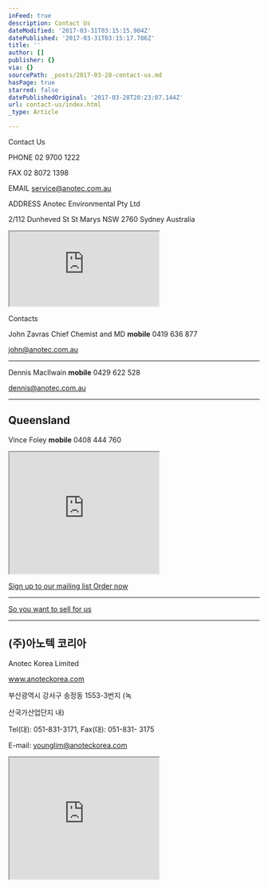 ```yaml
---
inFeed: true
description: Contact Us
dateModified: '2017-03-31T03:15:15.904Z'
datePublished: '2017-03-31T03:15:17.786Z'
title: ''
author: []
publisher: {}
via: {}
sourcePath: _posts/2017-03-28-contact-us.md
hasPage: true
starred: false
datePublishedOriginal: '2017-03-28T20:23:07.144Z'
url: contact-us/index.html
_type: Article

---
```

Contact Us

PHONE 02 9700 1222

FAX 02 8072 1398

EMAIL service@anotec.com.au

ADDRESS Anotec Environmental Pty Ltd

2/112 Dunheved St St Marys NSW 2760 Sydney Australia

<iframe src="https://the-grid.github.io/ed-location/?latitude=-33.745523&amp;longitude=150.77213&amp;zoom=16&amp;address=112%20Dunheved%20Circuit%2C%20St%20Marys%2C%20New%20South%20Wales%202760%2C%20Australia" style=""></iframe>

Contacts

John Zavras Chief Chemist and MD **mobile** 0419 636 877

john@anotec.com.au

---

Dennis MacIlwain **mobile** 0429 622 528

dennis@anotec.com.au

---

## Queensland

Vince Foley **mobile** 0408 444 760

<iframe src="https://the-grid.github.io/ed-userhtml/?g=eJyzSVTIKEpNs1XKTczMKcm3Kk4tKstMTnVIzMsvSU3WS87P1UssVbIrS8vPSa10KE8sSS1Ky8mHSdjoJ9oBACi0GBU" height="244" style=""></iframe>

[Sign up to our mailing list ][0]
[Order now ][1]

---

[So you want to sell for us ][1]

---

## (주)아노텍 코리아

Anotec Korea Limited

www.anoteckorea.com

부산광역시 강서구 송정동 1553-3번지 (녹

산국가산업단지 내)

Tel(대): 051-831-3171, Fax(대): 051-831- 3175

E-mail: younglim@anoteckorea.com

<iframe src="https://the-grid.github.io/ed-userhtml/?g=eJx9VMtu2zAQPMdfsVXQHoLQkpM0jh9y4aYpUiA5uUCPBkWuLMIUqZKU47Tov5ekbOdRpCdb2lnOcHZW03eEwGdcCQX3VMjrStQNLMRKtQ181aYGQma9qRRqDZXBMk_SlHFFRE1XaPu1b2Ghpc90nWJdIGeaY1ppI35p5agkVoqaDLLlsM-sTcCgzBPrHiXaCtEl4B4bzBOHW5cGgCeL1X_fHx3XbBkpljbq-11Qtl4Z3So-Pi7LcgJMIjVjiaWbQOnpx4OLZgu3KDfoBKOncyOoPLVUWWLRCN_xILirxoMsez_50ztKT2DOOTzq1oB-eO5IGazohOkNGiM4WvCeRagVDuHpTqBNKLlK2F1LITVb93tHAPADvQXerBoVh1pvhFp1yIgB6t-6CqHxIOSheL1YQLTf6Vi5vZl_AV12zLff7--gFBL7cJL2pmmk8xZysQHB8-SVY8HdeBPKnNAqDJMq7ZD1WzvoS2Edqanyk43jtG1hmREFpo227lObD8-uzjPKRheMnl0Vo8vh-dngMsv48AOtm4nnu7i8GvGiGCEmUKOrtJcQepOdGBLFcOTkcDYJehJQtMb_I5ik1ubJhkrBqfMEjpoVujxZFpKqtT9C72uznjca3jJh6Y_VUoZETSUtUIbhBhSSm_v5t7tktthTB8-DzSHmYRbBoWkam0K3UE3rdkHFgEnAS2j90_5C3YF77TtMp2nPBo2kDCstOZodBCjnBrtt-dkKg3x3o7CrBqmEBnXjc2Ur3Urub-5CCGQXJB-9kCLcNsgcrLQOifLqLRDgOoIN-uRhB_dhNcKuu4QXvti5ZMPeH2yMuYqzFCE4Y6CF1bJ1OIGwbWMgH7Msa7aTBKjfMVIJP0OfL2daTGYvjAobvbenWL4ZqeXzLDlaCMVxmydk8OTxbJp6bc9U7myOX4FXrD5NtXCH3sOE90rs04s3o3qYY9E6p9VL_u7vNA02ht_42AsTuwmL_jKC3tu_ALbVxA" height="244" style=""></iframe>



[0]: http://eepurl.com/lrrnH
[1]: https://anotecenv.wufoo.com/forms/zxgf09v0d23peg